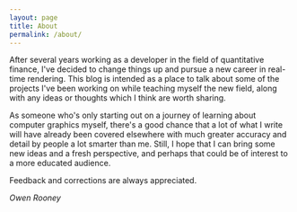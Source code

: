 ```yaml
---
layout: page
title: About
permalink: /about/
---
```


After several years working as a developer in the field of quantitative finance, I've decided
to change things up and pursue a new career in real-time rendering. This blog is intended as
a place to talk about some of the projects I've been working on while teaching myself the new
field, along with any ideas or thoughts which I think are worth sharing.

As someone who's only starting out on a journey of learning about computer graphics myself,
there's a good chance that a lot of what I write will have already been covered elsewhere
with much greater accuracy and detail by people a lot smarter than me. Still, I hope that I
can bring some new ideas and a fresh perspective, and perhaps that could be of interest to
a more educated audience.

Feedback and corrections are always appreciated.

*Owen Rooney*
